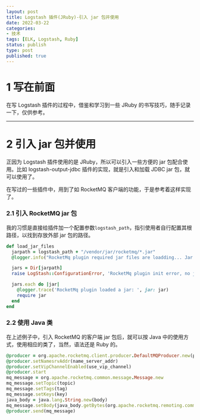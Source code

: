 ```yaml
---
layout: post
title: Logstash 插件(JRuby)-引入 jar 包并使用
date: 2022-03-22
categories:
- 技术
tags: [ELK, Logstash, Ruby]
status: publish
type: post
published: true
---
```


# 1 写在前面

在写 Logstash 插件的过程中，借鉴和学习到一些 JRuby 的书写技巧，随手记录一下，仅供参考。

---

# 2 引入 jar 包并使用

正因为 Logstash 插件使用的是 JRuby，所以可以引入一些方便的 jar 包配合使用。比如 logstash-output-jdbc 插件的实现，就是引入和加载 JDBC jar 包，就可以使用了。

在写过的一些插件中，用到了如 RocketMQ 客户端的功能，于是参考着这样实现了。

### 2.1 引入 RocketMQ jar 包

我的习惯是直接给插件加一个配置参数`logstash_path`，指引使用者自行配置其根路径，以找到存放外部 jar 包的路径。

```ruby
def load_jar_files
  jarpath = logstash_path + "/vendor/jar/rocketmq/*.jar"
  @logger.info("RocketMq plugin required jar files are loadding... Jar files path: ", path: jarpath)

  jars = Dir[jarpath]
  raise LogStash::ConfigurationError, 'RocketMq plugin init error, no jars found! Please check the jar files path!' if jars.empty?

  jars.each do |jar|
    @logger.trace('RocketMq plugin loaded a jar: ', jar: jar)
    require jar
  end
end
```

### 2.2 使用 Java 类

在上述例子中，引入 RocketMQ 的客户端 jar 包后，就可以按 Java 中的使用方式，使用相应的类了，当然，语法还是 Ruby 的。

```ruby
@producer = org.apache.rocketmq.client.producer.DefaultMQProducer.new(producer_group)
@producer.setNamesrvAddr(name_server_addr)
@producer.setVipChannelEnabled(use_vip_channel)
@producer.start
mq_message = org.apache.rocketmq.common.message.Message.new
mq_message.setTopic(topic)
mq_message.setTags(tag)
mq_message.setKeys(key)
java_body = java.lang.String.new(body)
mq_message.setBody(java_body.getBytes(org.apache.rocketmq.remoting.common.RemotingHelper::DEFAULT_CHARSET))
@producer.send(mq_message)
```
